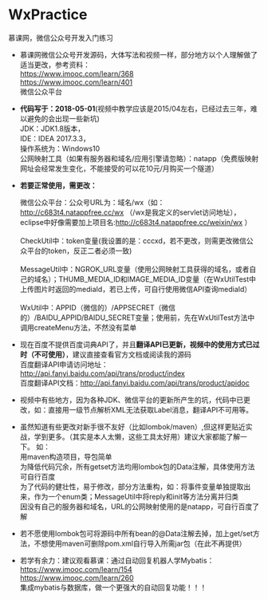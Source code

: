 # WxPractice
慕课网，微信公众号开发入门练习<br/>
- 慕课网微信公众号开发源码，大体写法和视频一样，部分地方以个人理解做了适当更改，参考资料：<br/>
    https://www.imooc.com/learn/368<br/>
    https://www.imooc.com/learn/401<br/>
    微信公众平台<br/>

- **代码写于：2018-05-01**(视频中教学应该是2015/04左右，已经过去三年，难以避免的会出现一些新坑)<br/>
  JDK：JDK1.8版本，<br/>
  IDE：IDEA 2017.3.3，<br/>
  操作系统为：Windows10<br/>
  公网映射工具（如果有服务器和域名/应用引擎请忽略）：natapp（免费版映射网址会经常发生变化，不能接受的可以花10元/月购买一个隧道）<br/>


- **若要正常使用，需更改：**<br/>

  微信公众平台：公众号URL为：域名/wx（如：http://c683t4.natappfree.cc/wx （/wx是我定义的servlet访问地址），eclipse中好像需要加上项目名:http://c683t4.natappfree.cc/weixin/wx ）<br/>
  <br/>
  CheckUtil中：token变量(我设置的是：cccxd，若不更改，则需更改微信公众平台的token，反正二者必须一致)<br/>
  <br/>
  MessageUtil中：NGROK_URL变量（使用公网映射工具获得的域名，或者自己的域名）；THUMB_MEDIA_ID和IMAGE_MEDIA_ID变量（在WxUtilTest中上传图片时返回的mediaId，若已上传，可自行使用微信API查询mediaId）<br/>
  <br/>
  WxUtil中：APPID（微信的）/APPSECRET（微信的）/BAIDU_APPID/BAIDU_SECRET变量；使用前，先在WxUtilTest方法中调用createMenu方法，不然没有菜单<br/>


- 现在百度不提供百度词典API了，并且**翻译API已更新，视频中的使用方式已过时（不可使用）**，建议直接查看官方文档或阅读我的源码<br/>
  百度翻译API申请访问地址：http://api.fanyi.baidu.com/api/trans/product/index<br/>
  百度翻译API文档：http://api.fanyi.baidu.com/api/trans/product/apidoc<br/>

- 视频中有些地方，因为各种JDK、微信平台的更新所产生的坑，代码中已更改，如：直接用一级节点解析XML无法获取Label消息，翻译API不可用等。<br/>

- 虽然知道有些更改对新手很不友好（比如lombok/maven）,但这样更贴近实战，学到更多。（其实是本人太懒，这些工具太好用）建议大家都能了解一下。
如：<br/>
  用maven构造项目，导包简单<br/>
  为降低代码冗余，所有getset方法均用lombok包的Data注解，具体使用方法可自行百度<br/>
  为了代码的健壮性，易于修改，部分方法重构，如：将事件变量单独提取出来，作为一个enum类；MessageUtil中将reply和init等方法分离并归类<br/>
  因没有自己的服务器和域名，URL的公网映射使用的是natapp，可自行百度了解<br/>

- 若不愿使用lombok包可将源码中所有bean的@Data注解去掉，加上get/set方法，不想使用maven可删除pom.xml自行导入所需jar包（在此不再提供）<br/>

- 若学有余力：建议观看慕课：通过自动回复机器人学Mybatis：<br/>
  https://www.imooc.com/learn/154    <br/>
  https://www.imooc.com/learn/260<br/>
集成mybatis与数据库，做一个更强大的自动回复功能！！！<br/>
